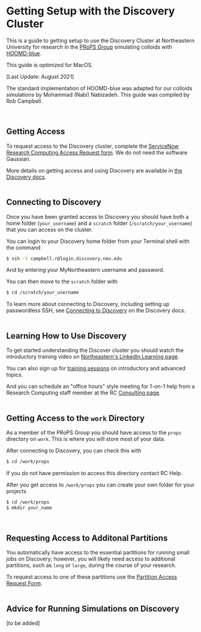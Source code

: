 # Getting Setup with the Discovery Cluster

This is a guide to getting setup to use the Discovery Cluster at Northeastern University for research in the [PRoPS Group] simulating colloids with [HOOMD-blue].

This guide is optimized for MacOS.

[Last Update: August 2021]

The standard implementation of HOOMD-blue was adapted for our colloids simulations by Mohammad (Nabi) Nabizadeh. This guide was compiled by Rob Campbell.

[PRoPS Group]: https://web.northeastern.edu/complexfluids/
[HOOMD-blue]: http://glotzerlab.engin.umich.edu/hoomd-blue/
<br>

## Getting Access

To request access to the Discovery cluster, complete the [ServiceNow Research Computing Access Request form](https://service.northeastern.edu/tech?id=sc_cat_item&sys_id=0ae24596db535fc075892f17d496199c). We do not need the software Gaussian.

More details on getting access and using Discovery are available in [the Discovery docs](https://rc-docs.northeastern.edu/en/latest/get_started/get_access.html).
<br>
<br>
## Connecting to Discovery

Once you have been granted access to Discovery you should have both a home folder (`your_username`) and a `scratch` folder (`/scratch/your_username`) that you can access on the cluster.

You can login to your Discovery home folder from your Terminal shell with the command
```bash
$ ssh -Y campbell.r@login.discovery.neu.edu
```
And by entering your MyNortheastern username and password.

You can then move to the `scratch` folder with
```bash
$ cd /scratch/your_username
```

To learn more about connecting to Discovery, including setting up passwordless SSH, see [Connecting to Discovery](https://rc-docs.northeastern.edu/en/latest/get_started/connect.html#mac) on the Discovery docs.
<br>
<br>
## Learning How to Use Discovery

To get started understanding the Discover cluster you should watch the introductory training video on [Northeastern's LinkedIn Learning page](https://www.linkedin.com/checkpoint/enterprise/login/74653650?pathWildcard=74653650&application=learning&redirect=https%3A%2F%2Fwww%2Elinkedin%2Ecom%2Flearning%2Fcontent%2F1139340%3Fu%3D74653650).

You can also sign up for [training sessions](https://rc.northeastern.edu/support/training/) on introductory and advanced topics.

And you can schedule an "office hours" style meeting for 1-on-1 help from a Research Computing staff member at the RC [Consulting page](https://rc.northeastern.edu/support/consulting/).
<br>
<br>
## Getting Access to the `work` Directory

As a member of the PRoPS Group you should have access to the `props` directory on `work`. This is where you will store most of your data.

After connecting to Discovery, you can check this with
```bash
$ cd /work/props
```

If you do not have permission to access this directory contact RC Help.

After you get access to `/work/props` you can create your own folder for your projects
```bash
$ cd /work/props
$ mkdir your_name
```
<br>

## Requesting Access to Additonal Partitions

You automatically have access to the essential partitions for running small jobs on Discovery; however, you will likely need access to additional partitions, such as `long` or `large`, during the course of your research.

To request access to one of these partitions use the [Partition Access Request Form](https://service.northeastern.edu/tech?id=sc_cat_item&sys_id=0c34d402db0b0010a37cd206ca9619b7).
<br>
<br>
## Advice for Running Simulations on Discovery

[to be added]
